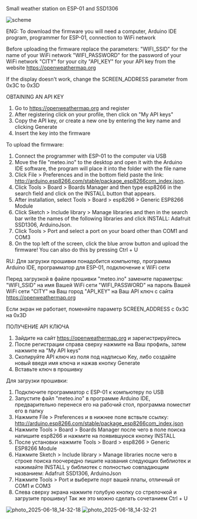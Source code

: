 Small weather station on ESP-01 and SSD1306

![scheme](https://github.com/user-attachments/assets/1112834c-2890-4bea-8467-d9f5f66d23fd)

ENG:
To download the firmware you will need a computer, Arduino IDE program, programmer for ESP-01, connection to WiFi network

Before uploading the firmware replace the parameters:
"WIFI_SSID" for the name of your WiFi network
"WIFI_PASSWORD" for the password of your WiFi network
"CITY" for your city
"API_KEY" for your API key from the website https://openweathermap.org

If the display doesn't work, change the SCREEN_ADDRESS parameter from 0x3C to 0x3D


OBTAINING AN API KEY
1. Go to https://openweathermap.org and register
2. After registering click on your profile, then click on "My API keys"
3. Copy the API key, or create a new one by entering the key name and clicking Generate
4. Insert the key into the firmware


To upload the firmware:
1. Connect the programmer with ESP-01 to the computer via USB
2. Move the file "meteo.ino" to the desktop and open it with the Arduino IDE software, the program will place it into the folder with the file name
3. Click File > Preferences and in the bottom field paste the link:   http://arduino.esp8266.com/stable/package_esp8266com_index.json.
4. Click Tools > Board > Boards Manager and then type esp8266 in the search field and click on the INSTALL button that appears.
5. After installation, select Tools > Board > esp8266 > Generic ESP8266 Module
6. Click Sketch > Include library > Manage libraries and then in the search bar write the names of the following libraries and click INSTALL: Adafruit SSD1306, ArduinoJson.
7. Click Tools > Port and select a port on your board other than COM1 and COM3
8. On the top left of the screen, click the blue arrow button and upload the firmware! You can also do this by pressing Ctrl + U

RU:
Для загрузки прошивки понадобится компьютер, программа Arduino IDE, программатор для ESP-01, подключение к WiFi сети

Перед загрузкой в файле прошивки "meteo.ino" замените параметры:
"WIFI_SSID" на имя Вашей WiFi сети
"WIFI_PASSWORD" на пароль Вашей WiFi сети
"CITY" на Ваш город
"API_KEY" на Ваш API ключ с сайта https://openweathermap.org

Если экран не работает, поменяйте параметр SCREEN_ADDRESS с 0x3C на 0x3D


ПОЛУЧЕНИЕ API КЛЮЧА
1. Зайдите на сайт https://openweathermap.org и зарегистрируйтесь
2. После регистрации справа сверху нажмите на Ваш профиль, затем нажмите на "My API keys"
3. Скопируйте API ключ из поля под надписью Key, либо создайте новый введя имя ключа и нажав кнопку Generate
4. Вставьте ключ в прошивку


Для загрузки прошивки:
1. Подключите программатор с ESP-01 к компьютеру по USB
2. Запустите файл "meteo.ino" в программе Arduino IDE, предварительно перенеся его на рабочий стол, программа поместит его в папку
3. Нажмите File > Preferences и в нижнее поле вствьте ссылку:  http://arduino.esp8266.com/stable/package_esp8266com_index.json
4. Нажмите Tools > Board > Boards Manager после чего в поле поиска напишите esp8266 и нажмите на появившуюся кнопку INSTALL
5. После установки нажмите Tools > Board > esp8266 > Generic ESP8266 Module
6. Нажмите Sketch > Include library > Manage libraries после чего в строке поиска поочередно пишите названия следующих библиотек и нажимайте INSTALL у библиотек с полностью совпадающим названием: Adafruit SSD1306, ArduinoJson
5. Нажмите Tools > Port и выберите порт вашей платы, отличный от COM1 и COM3
6. Слева сверху экрана нажмите голубую кнопку со стрелочкой и загрузите прошивку! Так же это можно сделать сочетанием Ctrl + U

![photo_2025-06-18_14-32-18](https://github.com/user-attachments/assets/a5740fbc-988e-4446-907b-8d10482acd5e)
![photo_2025-06-18_14-32-21](https://github.com/user-attachments/assets/d2beef02-ab7e-415f-9870-a68c32cc7982)


